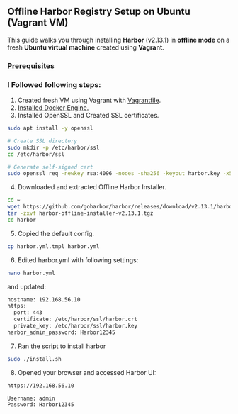 ## Offline Harbor Registry Setup on Ubuntu (Vagrant VM)

This guide walks you through installing **Harbor** (v2.13.1) in **offline mode** on a fresh **Ubuntu virtual machine** created using **Vagrant**.

### [Prerequisites](https://goharbor.io/docs/2.13.0/install-config/installation-prereqs/)

### I Followed following steps:
1. Created fresh VM using Vagrant with [Vagrantfile]().
2. [Installed Docker Engine.](https://docs.docker.com/engine/install/ubuntu/)
3. Installed OpenSSL and Created SSL certificates.
```bash
sudo apt install -y openssl

# Create SSL directory
sudo mkdir -p /etc/harbor/ssl
cd /etc/harbor/ssl

# Generate self-signed cert
sudo openssl req -newkey rsa:4096 -nodes -sha256 -keyout harbor.key -x509 -days 365 -out harbor.crt

```

4. Downloaded and extracted Offline Harbor Installer.
```bash
cd ~
wget https://github.com/goharbor/harbor/releases/download/v2.13.1/harbor-offline-installer-v2.13.1.tgz
tar -zxvf harbor-offline-installer-v2.13.1.tgz
cd harbor
```
5. Copied the default config.
```bash
cp harbor.yml.tmpl harbor.yml
```
6. Edited harbor.yml with following settings:
```bash
nano harbor.yml
```
and updated: 
```bash
hostname: 192.168.56.10
https:
  port: 443
  certificate: /etc/harbor/ssl/harbor.crt
  private_key: /etc/harbor/ssl/harbor.key
harbor_admin_password: Harbor12345
```
7. Ran the script to install harbor
```bash
sudo ./install.sh
```
8. Opened your browser and accessed Harbor UI:
```bash
https://192.168.56.10

Username: admin
Password: Harbor12345
```
